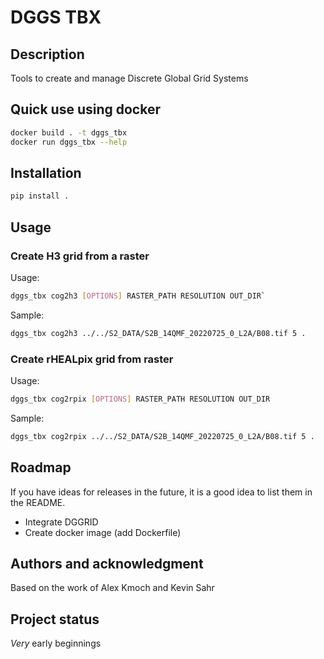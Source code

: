 # DGGS TBX

## Description
Tools to create and manage Discrete Global Grid Systems

## Quick use using docker
```bash
docker build . -t dggs_tbx
docker run dggs_tbx --help
```

## Installation
```bash
pip install .
```

## Usage
### Create H3 grid from a raster
Usage: 
```bash
dggs_tbx cog2h3 [OPTIONS] RASTER_PATH RESOLUTION OUT_DIR`
```

Sample:
```bash
dggs_tbx cog2h3 ../../S2_DATA/S2B_14QMF_20220725_0_L2A/B08.tif 5 .
```
### Create rHEALpix grid from raster
Usage: 
```bash
dggs_tbx cog2rpix [OPTIONS] RASTER_PATH RESOLUTION OUT_DIR
```

Sample:
```bash
dggs_tbx cog2rpix ../../S2_DATA/S2B_14QMF_20220725_0_L2A/B08.tif 5 .
```

## Roadmap
If you have ideas for releases in the future, it is a good idea to list them in the README.

* Integrate DGGRID
* Create docker image (add Dockerfile)

## Authors and acknowledgment
Based on the work of Alex Kmoch and Kevin Sahr


## Project status
_Very_ early beginnings 
